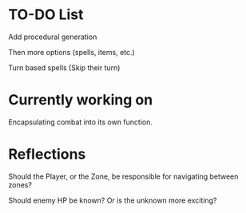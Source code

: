 # TO-DO List

Add procedural generation

Then more options (spells, items, etc.)

Turn based spells (Skip their turn)

# Currently working on

Encapsulating combat into its own function.

# Reflections

Should the Player, or the Zone, be responsible for navigating between zones?

Should enemy HP be known? Or is the unknown more exciting?
